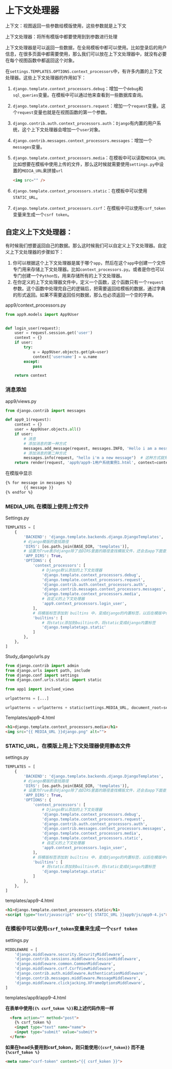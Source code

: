 # 上下文处理器

上下文：视图返回一些参数给模版使用，这些参数就是上下文

上下文处理器：将所有模版中都要使用到到参数进行处理

上下文处理器是可以返回一些数据，在全局模板中都可以使用。比如登录后的用户信息，在很多页面中都需要使用，那么我们可以放在上下文处理器中，就没有必要在每个视图函数中都返回这个对象。

在`settings.TEMPLATES.OPTIONS.context_processors`中，有许多内置的上下文处理器。这些上下文处理器的作用如下：

1. `django.template.context_processors.debug`：增加一个`debug`和`sql_queries`变量。在模板中可以通过他来查看到一些数据库查询。

2. `django.template.context_processors.request`：增加一个`request`变量。这个`request`变量也就是在视图函数的第一个参数。

3. `django.contrib.auth.context_processors.auth`：`Django`有内置的用户系统，这个上下文处理器会增加一个`user`对象。

4. `django.contrib.messages.context_processors.messages`：增加一个`messages`变量。

5. `django.template.context_processors.media`：在模板中可以读取`MEDIA_URL`比如想要在模板中使用上传的文件，那么这时候就需要使用`settings.py`中设置的`MEDIA_URL`来拼接`url`

   ```html
   <img src="" />
   ```

6. `django.template.context_processors.static`：在模板中可以使用`STATIC_URL`。

7. `django.template.context_processors.csrf`：在模板中可以使用`csrf_token`变量来生成一个`csrf token`。

## 自定义上下文处理器：

有时候我们想要返回自己的数据。那么这时候我们可以自定义上下文处理器。自定义上下文处理器的步骤如下：

1. 你可以根据这个上下文处理器是属于哪个`app`，然后在这个`app`中创建一个文件专门用来存储上下文处理器。比如`context_processors.py`。或者是你也可以专门创建一个`Python包`，用来存储所有的上下文处理器。
2. 在你定义的上下文处理器文件中，定义一个函数，这个函数只有一个`request`参数。这个函数中处理完自己的逻辑后，把需要返回给模板的数据，通过字典的形式返回。如果不需要返回任何数据，那么也必须返回一个空的字典。

app9/context_processors.py

~~~python
from app9.models import App9User


def login_user(request):
    user = request.session.get('user')
    context = {}
    if user:
        try:
            u = App9User.objects.get(pk=user)
            context['username'] = u.name
        except:
            pass

    return context

~~~

### 消息添加

app9/views.py

~~~python
from django.contrib import messages

def app9_1(request):
    context = {}
    user = App9User.objects.all()
    if user:
        # 消息
        # 添加消息的第一种方式
        messages.add_message(request, messages.INFO, 'Hello i am a message!')  # 第一个参数是request，第二个是消息的级别，第三个是消息内容
        # 添加消息的第二种方式
        messages.info(request, "hello i'm a new message")  # 这种方式就免了消息级别的手动添加
    return render(request, 'app9/app9-1用户系统案例1.html', context=context)
~~~

在模版中显示

~~~html
{% for message in messages %}
		{{ message }}
{% endfor %}
~~~

### MEDIA_URL 在模版上使用上传文件

Settings.py

~~~python
TEMPLATES = [
    {
        'BACKEND': 'django.template.backends.django.DjangoTemplates',
        # django模版的查找路径
        'DIRS': [os.path.join(BASE_DIR, 'templates')],
        # 设置为True表示django除了去DIRS里面的路径查找模版文件，还会去app下面查找templates(app必须在INSTALLED_APPS中注册)
        'APP_DIRS': True,
        'OPTIONS': {
            'context_processors': [
                # Django默认添加的上下文处理器
                'django.template.context_processors.debug',
                'django.template.context_processors.request',
                'django.contrib.auth.context_processors.auth',
                'django.contrib.messages.context_processors.messages',
                'django.template.context_processors.media',
                # 自定义的上下文处理器
                'app9.context_processors.login_user',
            ],
            # 将模版标签添加到 builtins 中，变成django的内置标签，以后在模版中使用的时候就不用load
            'builtins': [
                # 将static添加到builtins中，将static变成django内置标签
                'django.templatetags.static'
            ]
        },
    },
]
~~~

Study_django/urls.py

~~~python
from django.contrib import admin
from django.urls import path, include
from django.conf import settings
from django.conf.urls.static import static

from app1 import inclued_views

urlpatterns = [...]

urlpatterns = urlpatterns + static(settings.MEDIA_URL, document_root=settings.MEDIA_ROOT)
~~~

Templates/app9-4.html

~~~html
<h1>django.template.context_processors.media</h1>
<img src="{{ MEDIA_URL }}django.png" alt="">
~~~

### STATIC_URL，在模版上用上下文处理器使用静态文件

settings.py

~~~python
TEMPLATES = [
    {
        'BACKEND': 'django.template.backends.django.DjangoTemplates',
        # django模版的查找路径
        'DIRS': [os.path.join(BASE_DIR, 'templates')],
        # 设置为True表示django除了去DIRS里面的路径查找模版文件，还会去app下面查找templates(app必须在INSTALLED_APPS中注册)
        'APP_DIRS': True,
        'OPTIONS': {
            'context_processors': [
                # Django默认添加的上下文处理器
                'django.template.context_processors.debug',
                'django.template.context_processors.request',
                'django.contrib.auth.context_processors.auth',
                'django.contrib.messages.context_processors.messages',
                'django.template.context_processors.media',
                'django.template.context_processors.static',
                # 自定义的上下文处理器
                'app9.context_processors.login_user',
            ],
            # 将模版标签添加到 builtins 中，变成django的内置标签，以后在模版中使用的时候就不用load
            'builtins': [
                # 将static添加到builtins中，将static变成django内置标签
                'django.templatetags.static'
            ]
        },
    },
]
~~~

templates/app9-4.html

~~~html
<h1>django.template.context_processors.static</h1>
<script type="text/javascript" src="{{ STATIC_URL }}app9/js/app9-4.js"></script>
~~~

### 在模板中可以使用`csrf_token`变量来生成一个`csrf token`

settings.py

~~~python
MIDDLEWARE = [
    'django.middleware.security.SecurityMiddleware',
    'django.contrib.sessions.middleware.SessionMiddleware',
    'django.middleware.common.CommonMiddleware',
    'django.middleware.csrf.CsrfViewMiddleware',
    'django.contrib.auth.middleware.AuthenticationMiddleware',
    'django.contrib.messages.middleware.MessageMiddleware',
    'django.middleware.clickjacking.XFrameOptionsMiddleware',
]
~~~

templates/app9/app9-4.html

**在表单中使用`{{% csrf_tokon %}}`和上述代码作用一样**

~~~html
  <form action="" method="post">
    {% csrf_token %}
    <input type="text" name="name">
    <input type="submit" value="submit">
  </form>
~~~

**如果在head头要用到csrf_tokon，则只能使用`{{csrf_tokon}}` 而不是 `{%csrf_tokon %}`**

~~~html
<meta name="csrf-token" content="{{ csrf_koken }}">
~~~


